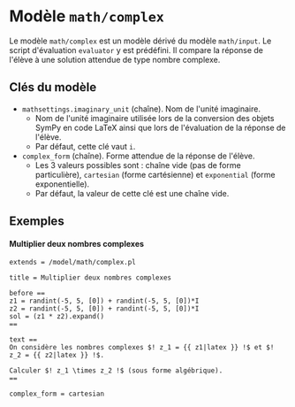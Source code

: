 # Modèle `math/complex`

Le modèle `math/complex` est un modèle dérivé du modèle `math/input`. Le script d'évaluation `evaluator` y est prédéfini. Il compare la réponse de l'élève à une solution attendue de type nombre complexe.

## Clés du modèle

* `mathsettings.imaginary_unit` (chaîne). Nom de l'unité imaginaire.
    * Nom de l'unité imaginaire utilisée lors de la conversion des objets SymPy en code LaTeX ainsi que lors de l'évaluation de la réponse de l'élève.
    * Par défaut, cette clé vaut `i`.
* `complex_form` (chaîne). Forme attendue de la réponse de l'élève.
    * Les 3 valeurs possibles sont : chaîne vide (pas de forme particulière), `cartesian` (forme cartésienne) et `exponential` (forme exponentielle).
    * Par défaut, la valeur de cette clé est une chaîne vide.

## Exemples

#### Multiplier deux nombres complexes

```
extends = /model/math/complex.pl

title = Multiplier deux nombres complexes

before ==
z1 = randint(-5, 5, [0]) + randint(-5, 5, [0])*I
z2 = randint(-5, 5, [0]) + randint(-5, 5, [0])*I
sol = (z1 * z2).expand()
==

text ==
On considère les nombres complexes $! z_1 = {{ z1|latex }} !$ et $! z_2 = {{ z2|latex }} !$. 

Calculer $! z_1 \times z_2 !$ (sous forme algébrique).
==

complex_form = cartesian
```
